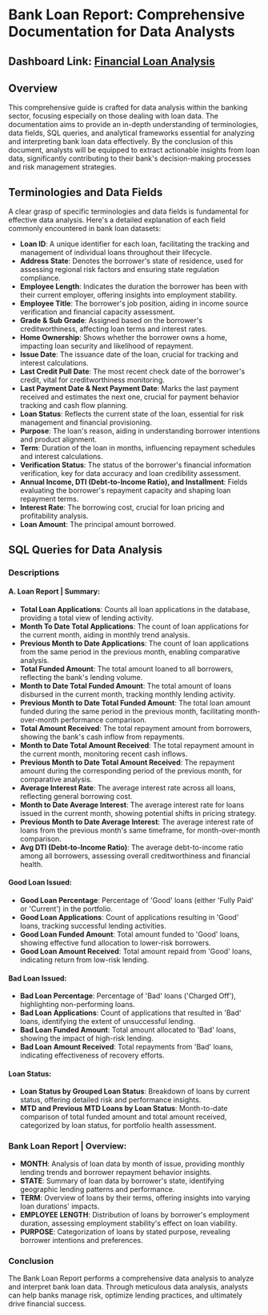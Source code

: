 # Bank Loan Report: Comprehensive Documentation for Data Analysts

## Dashboard Link: [Financial Loan Analysis](https://app.powerbi.com/view?r=eyJrIjoiOTQ1YjllODUtMDhlMC00MmEzLThlYTItODMyMGFkM2Y0NTYxIiwidCI6IjY4ZjM4MWUzLTQ2ZGEtNDdiOS1iYTU3LTZmMzIyYjhmMGRhMSIsImMiOjN9&pageName=ReportSection)
## Overview

This comprehensive guide is crafted for data analysis within the banking sector, focusing especially on those dealing with loan data. The documentation aims to provide an in-depth understanding of terminologies, data fields, SQL queries, and analytical frameworks essential for analyzing and interpreting bank loan data effectively. By the conclusion of this document, analysts will be equipped to extract actionable insights from loan data, significantly contributing to their bank's decision-making processes and risk management strategies.

## Terminologies and Data Fields

A clear grasp of specific terminologies and data fields is fundamental for effective data analysis. Here's a detailed explanation of each field commonly encountered in bank loan datasets:

- **Loan ID**: A unique identifier for each loan, facilitating the tracking and management of individual loans throughout their lifecycle.
- **Address State**: Denotes the borrower's state of residence, used for assessing regional risk factors and ensuring state regulation compliance.
- **Employee Length**: Indicates the duration the borrower has been with their current employer, offering insights into employment stability.
- **Employee Title**: The borrower's job position, aiding in income source verification and financial capacity assessment.
- **Grade & Sub Grade**: Assigned based on the borrower's creditworthiness, affecting loan terms and interest rates.
- **Home Ownership**: Shows whether the borrower owns a home, impacting loan security and likelihood of repayment.
- **Issue Date**: The issuance date of the loan, crucial for tracking and interest calculations.
- **Last Credit Pull Date**: The most recent check date of the borrower's credit, vital for creditworthiness monitoring.
- **Last Payment Date & Next Payment Date**: Marks the last payment received and estimates the next one, crucial for payment behavior tracking and cash flow planning.
- **Loan Status**: Reflects the current state of the loan, essential for risk management and financial provisioning.
- **Purpose**: The loan's reason, aiding in understanding borrower intentions and product alignment.
- **Term**: Duration of the loan in months, influencing repayment schedules and interest calculations.
- **Verification Status**: The status of the borrower's financial information verification, key for data accuracy and loan credibility assessment.
- **Annual Income, DTI (Debt-to-Income Ratio), and Installment**: Fields evaluating the borrower's repayment capacity and shaping loan repayment terms.
- **Interest Rate**: The borrowing cost, crucial for loan pricing and profitability analysis.
- **Loan Amount**: The principal amount borrowed.

## SQL Queries for Data Analysis

### Descriptions

#### A. Loan Report | Summary:

- **Total Loan Applications**: Counts all loan applications in the database, providing a total view of lending activity.
- **Month To Date Total Applications**: The count of loan applications for the current month, aiding in monthly trend analysis.
- **Previous Month to Date Applications**: The count of loan applications from the same period in the previous month, enabling comparative analysis.
- **Total Funded Amount**: The total amount loaned to all borrowers, reflecting the bank's lending volume.
- **Month to Date Total Funded Amount**: The total amount of loans disbursed in the current month, tracking monthly lending activity.
- **Previous Month to Date Total Funded Amount**: The total loan amount funded during the same period in the previous month, facilitating month-over-month performance comparison.
- **Total Amount Received**: The total repayment amount from borrowers, showing the bank's cash inflow from repayments.
- **Month to Date Total Amount Received**: The total repayment amount in the current month, monitoring recent cash inflows.
- **Previous Month to Date Total Amount Received**: The repayment amount during the corresponding period of the previous month, for comparative analysis.
- **Average Interest Rate**: The average interest rate across all loans, reflecting general borrowing cost.
- **Month to Date Average Interest**: The average interest rate for loans issued in the current month, showing potential shifts in pricing strategy.
- **Previous Month to Date Average Interest**: The average interest rate of loans from the previous month's same timeframe, for month-over-month comparison.
- **Avg DTI (Debt-to-Income Ratio)**: The average debt-to-income ratio among all borrowers, assessing overall creditworthiness and financial health.

#### Good Loan Issued:

- **Good Loan Percentage**: Percentage of 'Good' loans (either 'Fully Paid' or 'Current') in the portfolio.
- **Good Loan Applications**: Count of applications resulting in 'Good' loans, tracking successful lending activities.
- **Good Loan Funded Amount**: Total amount funded to 'Good' loans, showing effective fund allocation to lower-risk borrowers.
- **Good Loan Amount Received**: Total amount repaid from 'Good' loans, indicating return from low-risk lending.

#### Bad Loan Issued:

- **Bad Loan Percentage**: Percentage of 'Bad' loans ('Charged Off'), highlighting non-performing loans.
- **Bad Loan Applications**: Count of applications that resulted in 'Bad' loans, identifying the extent of unsuccessful lending.
- **Bad Loan Funded Amount**: Total amount allocated to 'Bad' loans, showing the impact of high-risk lending.
- **Bad Loan Amount Received**: Total repayments from 'Bad' loans, indicating effectiveness of recovery efforts.

#### Loan Status:

- **Loan Status by Grouped Loan Status**: Breakdown of loans by current status, offering detailed risk and performance insights.
- **MTD and Previous MTD Loans by Loan Status**: Month-to-date comparison of total funded amount and total amount received, categorized by loan status, for portfolio health assessment.

### Bank Loan Report | Overview:

- **MONTH**: Analysis of loan data by month of issue, providing monthly lending trends and borrower repayment behavior insights.
- **STATE**: Summary of loan data by borrower's state, identifying geographic lending patterns and performance.
- **TERM**: Overview of loans by their terms, offering insights into varying loan durations' impacts.
- **EMPLOYEE LENGTH**: Distribution of loans by borrower's employment duration, assessing employment stability's effect on loan viability.
- **PURPOSE**: Categorization of loans by stated purpose, revealing borrower intentions and preferences.

### Conclusion
The Bank Loan Report performs a comprehensive data analysis to analyze and interpret bank loan data. Through meticulous data analysis, analysts can help banks manage risk, optimize lending practices, and ultimately drive financial success.


